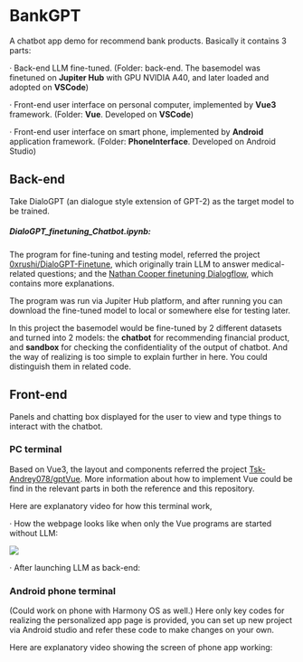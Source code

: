 # BankGPT

A chatbot app demo for recommend bank products. Basically it contains 3 parts:

· Back-end LLM fine-tuned. (Folder: back-end. The basemodel was finetuned on **Jupiter Hub** with GPU NVIDIA A40, and later loaded and adopted on **VSCode**)

· Front-end user interface on personal computer, implemented by **Vue3** framework. (Folder: **Vue**. Developed on **VSCode**)

· Front-end user interface on smart phone, implemented by **Android** application framework. (Folder: **PhoneInterface**. Developed on Android Studio)

## Back-end

Take DialoGPT (an dialogue style extension of GPT-2) as the target model to be trained.

##### DialoGPT_finetuning_Chatbot.ipynb: 
The program for fine-tuning and testing model, referred the project [0xrushi/DialoGPT-Finetune](https://github.com/0xrushi/DialoGPT-Finetune), which originally train LLM to answer medical-related questions; and the [Nathan Cooper finetuning Dialogflow](https://nathancooper.io/i-am-a-nerd/chatbot/deep-learning/gpt2/2020/05/12/chatbot-part-1.html), which contains more explanations.

The program was run via Jupiter Hub platform, and after running you can download the fine-tuned model to local or somewhere else for testing later.

In this project the basemodel would be fine-tuned by 2 different datasets and turned into 2 models: the **chatbot** for recommending financial product, and **sandbox** for checking the confidentiality of the output of chatbot. And the way of realizing is too simple to explain further in here. You could distinguish them in related code.

## Front-end

Panels and chatting box displayed for the user to view and type things to interact with the chatbot.

### PC terminal

Based on Vue3, the layout and components referred the project [Tsk-Andrey078/gptVue](https://github.com/Tsk-Andrey078/gptVue).
More information about how to implement Vue could be find in the relevant parts in both the reference and this repository.

Here are explanatory video for how this terminal work,

· How the webpage looks like when only the Vue programs are started without LLM:

![](https://github.com/Y-FY-Jr/BankGPT/raw/main/Vue_without_LLM.gif)

· After launching LLM as back-end:



### Android phone terminal

(Could work on phone with Harmony OS as well.)
Here only key codes for realizing the personalized app page is provided, you can set up new project via Android studio and refer these code to make changes on your own.

Here are explanatory video showing the screen of phone app working:

